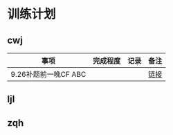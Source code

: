 # 训练计划

## cwj


| 事项                 | 完成程度 | 记录 | 备注 | 
| -------------------- | -------- | ---- | ---- |
| 9.26补题前一晚CF ABC |          |      |    [链接](https://codeforces.com/contest/1730)  |

## ljl

## zqh
